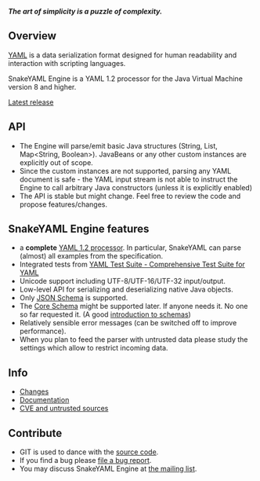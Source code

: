 ***The art of simplicity is a puzzle of complexity.***

## Overview ##

[YAML](http://yaml.org) is a data serialization format designed for human readability and
interaction with scripting languages.

SnakeYAML Engine is a YAML 1.2 processor for the Java Virtual Machine version 8 and higher.

[Latest release](https://search.maven.org/search?q=a:snakeyaml-engine)

## API

* The Engine will parse/emit basic Java structures (String, List<Integer>, Map<String, Boolean>).
  JavaBeans or any other custom instances are explicitly out of scope.
* Since the custom instances are not supported, parsing any YAML document is safe - the YAML input
  stream is not able to instruct the Engine to call arbitrary Java constructors (unless it is
  explicitly enabled)
* The API is stable but might change. Feel free to review the code and propose features/changes.

## SnakeYAML Engine features ##

* a **complete** [YAML 1.2 processor](http://yaml.org/spec/1.2/spec.html). In particular, SnakeYAML
  can parse (almost) all examples from the specification.
* Integrated tests
  from [YAML Test Suite - Comprehensive Test Suite for YAML](https://github.com/yaml/yaml-test-suite)
* Unicode support including UTF-8/UTF-16/UTF-32 input/output.
* Low-level API for serializing and deserializing native Java objects.
* Only [JSON Schema](http://yaml.org/spec/1.2/spec.html#id2803231) is supported.
* The [Core Schema](http://yaml.org/spec/1.2/spec.html#id2804923) might be supported later. If
  anyone needs it. No one so far requested it.
  (A
  good [introduction to schemas](http://blogs.perl.org/users/tinita/2018/01/introduction-to-yaml-schemas-and-tags.html))
* Relatively sensible error messages (can be switched off to improve performance).
* When you plan to feed the parser with untrusted data please study the settings which allow to restrict incoming data.

## Info ##

* [Changes](https://bitbucket.org/snakeyaml/snakeyaml-engine/wiki/Changes)
* [Documentation](https://bitbucket.org/snakeyaml/snakeyaml-engine/wiki/Documentation)
* [CVE and untrusted sources](https://bitbucket.org/snakeyaml/snakeyaml/wiki/CVE%20&%20NIST.md)

## Contribute ##

* GIT is used to dance with the [source code](https://bitbucket.org/snakeyaml/snakeyaml-engine/src).
* If you find a bug
  please [file a bug report](https://bitbucket.org/snakeyaml/snakeyaml-engine/issues?status=new&status=open).
* You may discuss SnakeYAML Engine
  at [the mailing list](http://groups.google.com/group/snakeyaml-core).
